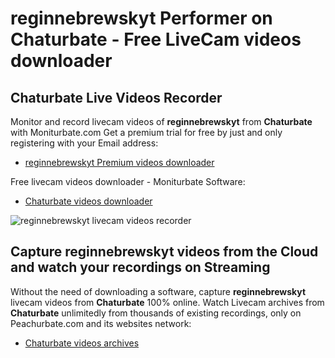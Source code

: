 # reginnebrewskyt Performer on Chaturbate - Free LiveCam videos downloader

## Chaturbate Live Videos Recorder

Monitor and record livecam videos of **reginnebrewskyt** from **Chaturbate** with Moniturbate.com
Get a premium trial for free by just and only registering with your Email address:
* [reginnebrewskyt Premium videos downloader](https://moniturbate.com/request-demo-licence-key.html)

Free livecam videos downloader - Moniturbate Software:
* [Chaturbate videos downloader](https://moniturbate.com/moniturbate-download-software.html)

![reginnebrewskyt livecam videos recorder](https://peachurnet.com/templates/moniturbate-software.png)


## Capture reginnebrewskyt videos from the Cloud and watch your recordings on Streaming

Without the need of downloading a software, capture **reginnebrewskyt** livecam videos from **Chaturbate** 100% online.
Watch Livecam archives from **Chaturbate** unlimitedly from thousands of existing recordings, only on Peachurbate.com and its websites network:
* [Chaturbate videos archives](https://peachurnet.com/)